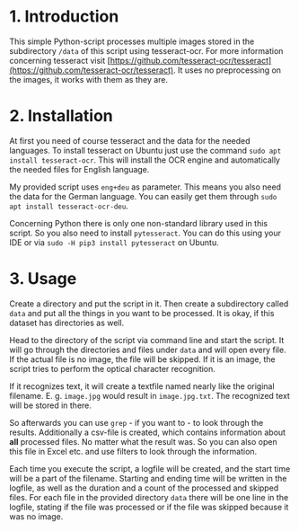 # 1. Introduction
This simple Python-script processes multiple images stored in the subdirectory `/data` of this script
using tesseract-ocr. For more information concerning tesseract visit
[https://github.com/tesseract-ocr/tesseract](https://github.com/tesseract-ocr/tesseract).
It uses no preprocessing on the images, it works with them as they are.

# 2. Installation
At first you need of course tesseract and the data for the needed languages. To install tesseract on Ubuntu
just use the command `sudo apt install tesseract-ocr`. This will install the OCR engine and automatically
the needed files for English language.

My provided script uses `eng+deu` as parameter. This means you also need the data for the German language. You can
easily get them through `sudo apt install tesseract-ocr-deu`.

Concerning Python there is only one non-standard library used in this script. So you also need to install `pytesseract`.
You can do this using your IDE or via `sudo -H pip3 install pytesseract` on Ubuntu.

# 3. Usage
Create a directory and put the script in it. Then create a subdirectory called `data` and put all the things in
you want to be processed. It is okay, if this dataset has directories as well.

Head to the directory of the script via command line and start the script. It will go through the directories and files
under `data` and will open every file. If the actual file is no image, the file will be skipped. If it is an image,
the script tries to perform the optical character recognition.

If it recognizes text, it will create a textfile named nearly like the original filename. E. g. `image.jpg` would 
result in `image.jpg.txt`. The recognized text will be stored in there.

So afterwards you can use `grep` - if you want to - to look through the results. Additionally a csv-file is created,
which contains information about **all** processed files. No matter what the result was. So you can also open this
file in Excel etc. and use filters to look through the information.

Each time you execute the script, a logfile will be created, and the start time will be a part of the filename.
Starting and ending time will be written in the logfile, as well as the duration and a count of the
processed and skipped files. For each file in the provided directory `data` there will be one line in the logfile,
stating if the file was processed or if the file was skipped because it was no image.